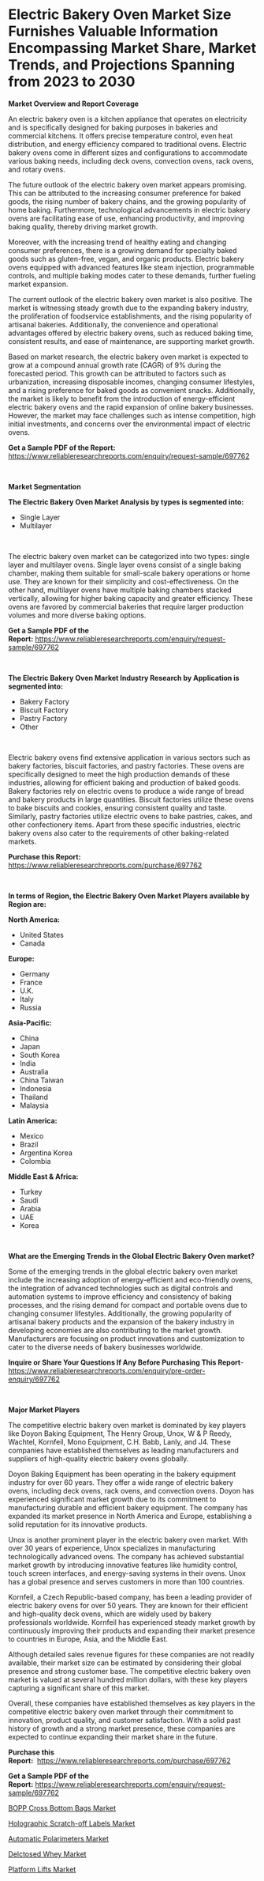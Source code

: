 <p><h1>Electric Bakery Oven Market Size Furnishes Valuable Information Encompassing Market Share, Market Trends, and Projections Spanning from 2023 to 2030</h1></p><p><strong>Market Overview and Report Coverage</strong></p>
<p><p>An electric bakery oven is a kitchen appliance that operates on electricity and is specifically designed for baking purposes in bakeries and commercial kitchens. It offers precise temperature control, even heat distribution, and energy efficiency compared to traditional ovens. Electric bakery ovens come in different sizes and configurations to accommodate various baking needs, including deck ovens, convection ovens, rack ovens, and rotary ovens.</p><p>The future outlook of the electric bakery oven market appears promising. This can be attributed to the increasing consumer preference for baked goods, the rising number of bakery chains, and the growing popularity of home baking. Furthermore, technological advancements in electric bakery ovens are facilitating ease of use, enhancing productivity, and improving baking quality, thereby driving market growth.</p><p>Moreover, with the increasing trend of healthy eating and changing consumer preferences, there is a growing demand for specialty baked goods such as gluten-free, vegan, and organic products. Electric bakery ovens equipped with advanced features like steam injection, programmable controls, and multiple baking modes cater to these demands, further fueling market expansion.</p><p>The current outlook of the electric bakery oven market is also positive. The market is witnessing steady growth due to the expanding bakery industry, the proliferation of foodservice establishments, and the rising popularity of artisanal bakeries. Additionally, the convenience and operational advantages offered by electric bakery ovens, such as reduced baking time, consistent results, and ease of maintenance, are supporting market growth.</p><p>Based on market research, the electric bakery oven market is expected to grow at a compound annual growth rate (CAGR) of 9% during the forecasted period. This growth can be attributed to factors such as urbanization, increasing disposable incomes, changing consumer lifestyles, and a rising preference for baked goods as convenient snacks. Additionally, the market is likely to benefit from the introduction of energy-efficient electric bakery ovens and the rapid expansion of online bakery businesses. However, the market may face challenges such as intense competition, high initial investments, and concerns over the environmental impact of electric ovens.</p></p>
<p><strong>Get a Sample PDF of the Report:</strong> <a href="https://www.reliableresearchreports.com/enquiry/request-sample/697762">https://www.reliableresearchreports.com/enquiry/request-sample/697762</a></p>
<p>&nbsp;</p>
<p><strong>Market Segmentation</strong></p>
<p><strong>The Electric Bakery Oven Market Analysis by types is segmented into:</strong></p>
<p><ul><li>Single Layer</li><li>Multilayer</li></ul></p>
<p>&nbsp;</p>
<p><p>The electric bakery oven market can be categorized into two types: single layer and multilayer ovens. Single layer ovens consist of a single baking chamber, making them suitable for small-scale bakery operations or home use. They are known for their simplicity and cost-effectiveness. On the other hand, multilayer ovens have multiple baking chambers stacked vertically, allowing for higher baking capacity and greater efficiency. These ovens are favored by commercial bakeries that require larger production volumes and more diverse baking options.</p></p>
<p><strong>Get a Sample PDF of the Report:</strong>&nbsp;<a href="https://www.reliableresearchreports.com/enquiry/request-sample/697762">https://www.reliableresearchreports.com/enquiry/request-sample/697762</a></p>
<p>&nbsp;</p>
<p><strong>The Electric Bakery Oven Market Industry Research by Application is segmented into:</strong></p>
<p><ul><li>Bakery Factory</li><li>Biscuit Factory</li><li>Pastry Factory</li><li>Other</li></ul></p>
<p>&nbsp;</p>
<p><p>Electric bakery ovens find extensive application in various sectors such as bakery factories, biscuit factories, and pastry factories. These ovens are specifically designed to meet the high production demands of these industries, allowing for efficient baking and production of baked goods. Bakery factories rely on electric ovens to produce a wide range of bread and bakery products in large quantities. Biscuit factories utilize these ovens to bake biscuits and cookies, ensuring consistent quality and taste. Similarly, pastry factories utilize electric ovens to bake pastries, cakes, and other confectionery items. Apart from these specific industries, electric bakery ovens also cater to the requirements of other baking-related markets.</p></p>
<p><strong>Purchase this Report:</strong>&nbsp; <a href="https://www.reliableresearchreports.com/purchase/697762">https://www.reliableresearchreports.com/purchase/697762</a></p>
<p>&nbsp;</p>
<p><strong>In terms of Region, the Electric Bakery Oven Market Players available by Region are:</strong></p>
<p>
    <p> <strong> North America: </strong>
        <ul>
            <li>United States</li>
            <li>Canada</li>
        </ul>
        </p> 
    <p> <strong> Europe: </strong>
        <ul>
            <li>Germany</li>
            <li>France</li>
            <li>U.K.</li>
            <li>Italy</li>
            <li>Russia</li>
        </ul>
        </p> 
    <p> <strong> Asia-Pacific: </strong>
        <ul>
            <li>China</li>
            <li>Japan</li>
            <li>South Korea</li>
            <li>India</li>
            <li>Australia</li>
            <li>China Taiwan</li>
            <li>Indonesia</li>
            <li>Thailand</li>
            <li>Malaysia</li>
        </ul>
        </p> 
    <p> <strong> Latin America: </strong>
        <ul>
            <li>Mexico</li>
            <li>Brazil</li>
            <li>Argentina Korea</li>
            <li>Colombia</li>
        </ul>
        </p> 
    <p> <strong> Middle East & Africa: </strong>
        <ul>
            <li>Turkey</li>
            <li>Saudi</li>
            <li>Arabia</li>
            <li>UAE</li>
            <li>Korea</li>
        </ul>
    </p>
    </p>
<p>&nbsp;</p>
<p><strong>What are the Emerging Trends in the Global Electric Bakery Oven market?</strong></p>
<p><p>Some of the emerging trends in the global electric bakery oven market include the increasing adoption of energy-efficient and eco-friendly ovens, the integration of advanced technologies such as digital controls and automation systems to improve efficiency and consistency of baking processes, and the rising demand for compact and portable ovens due to changing consumer lifestyles. Additionally, the growing popularity of artisanal bakery products and the expansion of the bakery industry in developing economies are also contributing to the market growth. Manufacturers are focusing on product innovations and customization to cater to the diverse needs of bakery businesses worldwide.</p></p>
<p><strong>Inquire or Share Your Questions If Any Before Purchasing This Report</strong>- <a href="https://www.reliableresearchreports.com/enquiry/pre-order-enquiry/697762">https://www.reliableresearchreports.com/enquiry/pre-order-enquiry/697762</a></p>
<p>&nbsp;</p>
<p><strong>Major Market Players</strong></p>
<p><p>The competitive electric bakery oven market is dominated by key players like Doyon Baking Equipment, The Henry Group, Unox, W & P Reedy, Wachtel, Kornfeil, Mono Equipment, C.H. Babb, Lanly, and J4. These companies have established themselves as leading manufacturers and suppliers of high-quality electric bakery ovens globally.</p><p>Doyon Baking Equipment has been operating in the bakery equipment industry for over 60 years. They offer a wide range of electric bakery ovens, including deck ovens, rack ovens, and convection ovens. Doyon has experienced significant market growth due to its commitment to manufacturing durable and efficient bakery equipment. The company has expanded its market presence in North America and Europe, establishing a solid reputation for its innovative products.</p><p>Unox is another prominent player in the electric bakery oven market. With over 30 years of experience, Unox specializes in manufacturing technologically advanced ovens. The company has achieved substantial market growth by introducing innovative features like humidity control, touch screen interfaces, and energy-saving systems in their ovens. Unox has a global presence and serves customers in more than 100 countries.</p><p>Kornfeil, a Czech Republic-based company, has been a leading provider of electric bakery ovens for over 50 years. They are known for their efficient and high-quality deck ovens, which are widely used by bakery professionals worldwide. Kornfeil has experienced steady market growth by continuously improving their products and expanding their market presence to countries in Europe, Asia, and the Middle East.</p><p>Although detailed sales revenue figures for these companies are not readily available, their market size can be estimated by considering their global presence and strong customer base. The competitive electric bakery oven market is valued at several hundred million dollars, with these key players capturing a significant share of this market.</p><p>Overall, these companies have established themselves as key players in the competitive electric bakery oven market through their commitment to innovation, product quality, and customer satisfaction. With a solid past history of growth and a strong market presence, these companies are expected to continue expanding their market share in the future.</p></p>
<p><strong>Purchase this Report:</strong>&nbsp;&nbsp;<a href="https://www.reliableresearchreports.com/purchase/697762">https://www.reliableresearchreports.com/purchase/697762</a></p>
<p></p>
<p><strong>Get a Sample PDF of the Report:</strong>&nbsp;<a href="https://www.reliableresearchreports.com/enquiry/request-sample/697762">https://www.reliableresearchreports.com/enquiry/request-sample/697762</a></p>
<p><p><a href="https://www.linkedin.com/pulse/bopp-cross-bottom-bags-market-share-amp-new-trends-analysis/">BOPP Cross Bottom Bags Market</a></p><p><a href="https://www.linkedin.com/pulse/holographic-scratch-off-labels-market-challenges-opportunities/">Holographic Scratch-off Labels Market</a></p><p><a href="https://medium.com/@inner.zone.room/automatic-polarimeters-market-size-growth-forecast-2023-2030-6ec8b27b5f91">Automatic Polarimeters Market</a></p><p><a href="https://www.linkedin.com/pulse/delctosed-whey-market-research-report-provides-thorough/">Delctosed Whey Market</a></p><p><a href="https://medium.com/@poem.snap.phase/platform-lifts-market-size-growth-forecast-2023-2030-743c2b9255d0">Platform Lifts Market</a></p></p>